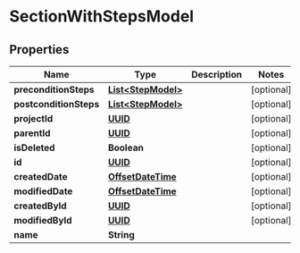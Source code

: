 # SectionWithStepsModel

## Properties
Name | Type | Description | Notes
------------ | ------------- | ------------- | -------------
**preconditionSteps** | [**List&lt;StepModel&gt;**](StepModel.md) |  |  [optional]
**postconditionSteps** | [**List&lt;StepModel&gt;**](StepModel.md) |  |  [optional]
**projectId** | [**UUID**](UUID.md) |  |  [optional]
**parentId** | [**UUID**](UUID.md) |  |  [optional]
**isDeleted** | **Boolean** |  |  [optional]
**id** | [**UUID**](UUID.md) |  |  [optional]
**createdDate** | [**OffsetDateTime**](OffsetDateTime.md) |  |  [optional]
**modifiedDate** | [**OffsetDateTime**](OffsetDateTime.md) |  |  [optional]
**createdById** | [**UUID**](UUID.md) |  |  [optional]
**modifiedById** | [**UUID**](UUID.md) |  |  [optional]
**name** | **String** |  | 
